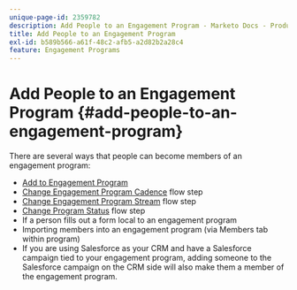 ```yaml
---
unique-page-id: 2359782
description: Add People to an Engagement Program - Marketo Docs - Product Documentation
title: Add People to an Engagement Program
exl-id: b589b566-a61f-48c2-afb5-a2d82b2a28c4
feature: Engagement Programs
---
```

# Add People to an Engagement Program {#add-people-to-an-engagement-program}

There are several ways that people can become members of an engagement program:

* [Add to Engagement Program](/help/marketo/product-docs/core-marketo-concepts/smart-campaigns/program-flow-actions/add-to-engagement-program.md)
* [Change Engagement Program Cadence](/help/marketo/product-docs/core-marketo-concepts/smart-campaigns/program-flow-actions/change-engagement-program-cadence.md) flow step
* [Change Engagement Program Stream](/help/marketo/product-docs/core-marketo-concepts/smart-campaigns/program-flow-actions/change-engagement-program-stream.md) flow step
* [Change Program Status](/help/marketo/product-docs/core-marketo-concepts/smart-campaigns/program-flow-actions/change-program-status.md) flow step
* If a person fills out a form local to an engagement program
* Importing members into an engagement program (via Members tab within program)
* If you are using Salesforce as your CRM and have a Salesforce campaign tied to your engagement program, adding someone to the Salesforce campaign on the CRM side will also make them a member of the engagement program.
